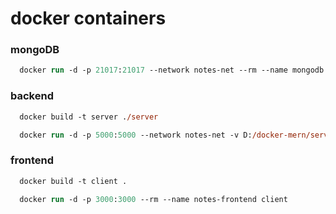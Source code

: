 # docker containers

### mongoDB

```ps
  docker run -d -p 21017:21017 --network notes-net --rm --name mongodb mongo
```

### backend

```ps
  docker build -t server ./server
```

```ps
  docker run -d -p 5000:5000 --network notes-net -v D:/docker-mern/server:/app -v /app/node_modules --rm --name notes-backend server
```

### frontend

```ps
  docker build -t client .
```

```ps
  docker run -d -p 3000:3000 --rm --name notes-frontend client
```

